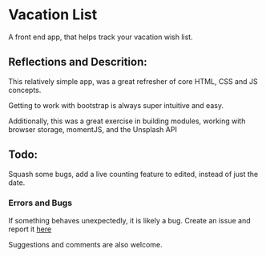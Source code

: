# Vacation List

<p>A front end app, that helps track your vacation wish list.</p>

## Reflections and Descrition:

<p>This relatively simple app, was a great refresher of core HTML, CSS and JS concepts.</p>
<p>Getting to work with bootstrap is always super intuitive and easy.</p>
<p>Additionally, this was a great exercise in building modules, working with browser storage, momentJS, and the Unsplash API</p>

## Todo:

<p>Squash some bugs, add a live counting feature to edited, instead of just the date.</p>

### Errors and Bugs

<p>If something behaves unexpectedly, it is likely a bug. Create an issue and report it <a href="https://github.com/MagicMarcos/vacationList/issues">here</a>  </p>
<p>Suggestions and comments are also welcome.</p>
